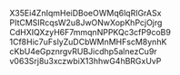 X35Ei4ZnIqmHeiDBoeOWMq6lqRIGrASx
PItCMSIRcqsW2u8JwONwXopKhPcjOjrg
CdHXIQXzyH6F7mmqnNPPKQc3cfP9coB9
1Cf8Hic7uFslyZuDCbWMnMHFscM8ynhK
cKbU4eGpznrgvRUBJicdhp5alnezCu9r
v063Srj8u3xczwbiX13hhwG4hBRGxUvP
